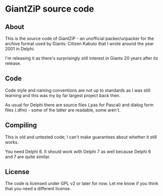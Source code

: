 # GiantZiP source code

## About

This is the source code of GiantZiP - an unofficial packer/unpacker for the archive format used by Giants: Citizen Kabuto that I wrote around the year 2001 in Delphi.

I'm releasing it as there's surprisingly still interest in Giants 20 years after its release.

## Code

Code style and naming conventions are not up to standards as I was still learning and this was my by far largest project back then.

As usual for Delphi there are source files (.pas for Pascal) and dialog form files (.dfm) - some of the latter are readable, some aren't.

## Compiling

This is old and untested code; I can't make guarantees about whether it still works.

You need Delphi 6. It should work with Delphi 7 as well because Delphi 6 and 7 are quite similar.

## License

The code is licensed under GPL v2 or later for now. Let me know if you think that you need a different license.
